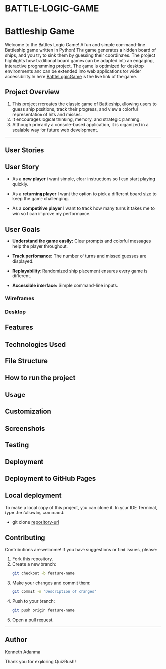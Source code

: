 # BATTLE-LOGIC-GAME

# Battleship Game

Welcome to the Battles Logic Game! A fun and simple command-line Battleship game written in Python!
The game generates a hidden board of ships, and you try to sink them by guessing their coordinates.
The project highlights how traditional board games can be adapted into an engaging, interactive programming project.
The game is optimized for desktop environments and can be extended into web applications for wider accessibility.In here [BattleLogicGame](https://battle-logic-game-aee4b43a316c.herokuapp.com/) is the live link of the game.


## Project Overview

1. This project recreates the classic game of Battleship, allowing users to guess ship positions, track their progress, and view a colorful representation of hits and misses.
2. It encourages logical thinking, memory, and strategic planning.
3. Although primarily a console-based application, it is organized in a scalable way for future web development.

---

## User Stories

## User Story

- As a **new player** i want simple, clear instructions so I can start playing quickly.

- As a **returning player** I want the option to pick a different board size to keep the game challenging.

- As a **competitive player** I want to track how many turns it takes me to win so I can improve my performance.

## User Goals

- **Understand the game easily:** Clear prompts and colorful messages help the player throughout.

- **Track perfomance:** The number of turns and missed guesses are displayed.

- **Replayability:** Randomized ship placement ensures every game is different.

- **Accessible interface:** Simple command-line inputs.


### Wireframes 

### Desktop


## Features

## Technologies Used



## File Structure


## How to run the project




## Usage



## Customization



## Screenshots



## Testing 


## Deployment

## Deployment to GitHub Pages




## Local deployment 

To make a local copy of this project, you can clone it. In your IDE Terminal, type the following command:

   - git clone [repository-url](https://github.com/kenneth2-3/battle-logic-game)

## Contributing

Contributions are welcome! If you have suggestions or find issues, please:

1. Fork this repository.
2. Create a new branch:
   ```bash
   git checkout -b feature-name
   ```
3. Make your changes and commit them:
   ```bash
   git commit -m "Description of changes"
   ```
4. Push to your branch:
   ```bash
   git push origin feature-name
   ```
5. Open a pull request.

---

## Author

Kenneth Adanma

Thank you for exploring QuizRush!